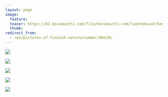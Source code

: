 ```yaml
---
layout: page
image:
  feature:
  teaser: https://b2.minimuutti.com/file/minimuutti-com/luontokuvat/kes%C3%A4/8/DS32968-245px.jpg
  thumb:
redirect_from:
  - /en/pictures-of-finnish-nature/summer/00110/
---
```


![](https://b2.minimuutti.com/file/minimuutti-com/luontokuvat/kes%C3%A4/8/DS33066-800px.jpg)

![](https://b2.minimuutti.com/file/minimuutti-com/luontokuvat/kes%C3%A4/9/DS35523-800px.jpg)

![](https://b2.minimuutti.com/file/minimuutti-com/luontokuvat/kes%C3%A4/8/DS32944-800px.jpg)

![](https://b2.minimuutti.com/file/minimuutti-com/luontokuvat/kes%C3%A4/8/DS32957-800px.jpg)

![](https://b2.minimuutti.com/file/minimuutti-com/luontokuvat/kes%C3%A4/8/DS32963-800px.jpg)
